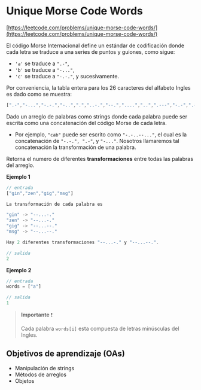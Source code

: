 # Unique Morse Code Words

[https://leetcode.com/problems/unique-morse-code-words/](https://leetcode.com/problems/unique-morse-code-words/)

El código Morse Internacional define un estándar de codificación donde cada letra
se traduce a una series de puntos y guiones, como sigue:

- `'a'` se traduce a `".-"`,
- `'b'` se traduce a `"-..."`,
- `'c'` se traduce a `"-.-."`, y sucesivamente.

Por conveniencia, la tabla entera para los 26 caracteres del alfabeto Ingles es
dado como se muestra:

```js
[".-","-...","-.-.","-..",".","..-.","--.","....","..",".---","-.-",".-..","--","-.","---",".--.","--.-",".-.","...","-","..-","...-",".--","-..-","-.--","--.."]
```

Dado un arreglo de palabras como strings donde cada palabra puede ser escrita como
una concatenación del código Morse de cada letra.

- Por ejemplo, `"cab"` puede ser escrito como `"-.-..--..."`, el cual es la
concatenación de `"-.-.", ".-"`, y `"-..."`. Nosotros llamaremos tal concatenación
la transformación de una palabra.

Retorna el numero de diferentes __transformaciones__ entre todas las palabras del
arreglo.

__Ejemplo 1__

```js
// entrada
["gin","zen","gig","msg"]

La transformación de cada palabra es

"gin" -> "--...-."
"zen" -> "--...-."
"gig" -> "--...--."
"msg" -> "--...--."

Hay 2 diferentes transformaciones "--...-." y "--...--.".

// salida
2
```

__Ejemplo 2__

```js
// entrada
words = ["a"]

// salida
1
```

> __Importante__ ❗
>
> Cada palabra `words[i]` esta compuesta de letras minúsculas del Ingles.

## Objetivos de aprendizaje (OAs)

- Manipulación de strings
- Métodos de arreglos
- Objetos

